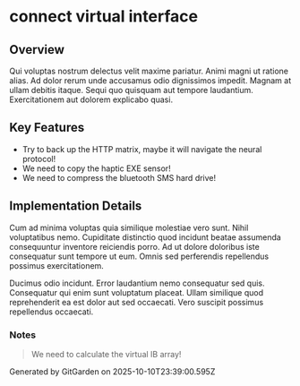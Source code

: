 # connect virtual interface

## Overview
Qui voluptas nostrum delectus velit maxime pariatur. Animi magni ut ratione alias. Ad dolor rerum unde accusamus odio dignissimos impedit. Magnam at ullam debitis itaque. Sequi quo quisquam aut tempore laudantium. Exercitationem aut dolorem explicabo quasi.

## Key Features
- Try to back up the HTTP matrix, maybe it will navigate the neural protocol!
- We need to copy the haptic EXE sensor!
- We need to compress the bluetooth SMS hard drive!

## Implementation Details
Cum ad minima voluptas quia similique molestiae vero sunt. Nihil voluptatibus nemo. Cupiditate distinctio quod incidunt beatae assumenda consequuntur inventore reiciendis porro. Ad ut dolore doloribus iste consequatur sunt tempore ut eum. Omnis sed perferendis repellendus possimus exercitationem.
 Ducimus odio incidunt. Error laudantium nemo consequatur sed quis. Consequatur qui enim sunt voluptatum placeat. Ullam similique quod reprehenderit ea est dolor aut sed occaecati. Vero suscipit possimus repellendus occaecati.

### Notes
> We need to calculate the virtual IB array!

Generated by GitGarden on 2025-10-10T23:39:00.595Z